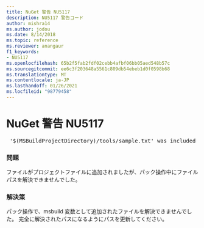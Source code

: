 ```yaml
---
title: NuGet 警告 NU5117
description: NU5117 警告コード
author: mishra14
ms.author: jodou
ms.date: 8/14/2018
ms.topic: reference
ms.reviewer: anangaur
f1_keywords:
- NU5117
ms.openlocfilehash: 65b2f5fab2fdf02cebb4afbf06bb05aed548b57c
ms.sourcegitcommit: ee6c3f203648a5561c809db54ebeb1d0f0598b68
ms.translationtype: MT
ms.contentlocale: ja-JP
ms.lasthandoff: 01/26/2021
ms.locfileid: "98779458"
---
```

# <a name="nuget-warning-nu5117"></a>NuGet 警告 NU5117
<pre> '$(MSBuildProjectDirectory)/tools/sample.txt' was included in the project but the path could not be resolved. Skipping...</pre>

### <a name="issue"></a>問題

ファイルがプロジェクトファイルに追加されましたが、パック操作中にファイルパスを解決できませんでした。


### <a name="solution"></a>解決策

パック操作で、msbuild 変数として追加されたファイルを解決できませんでした。 完全に解決されたパスになるようにパスを更新してください。

